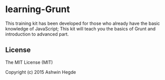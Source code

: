 # learning-Grunt

This training kit has been developed for those who already have the basic knowledge of JavaScript; This kit will teach you the basics of Grunt and introduction to advanced part.

## License

The MIT License (MIT)

Copyright (c) 2015 Ashwin Hegde
